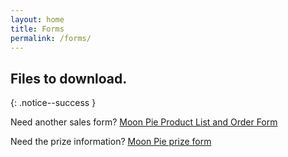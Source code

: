```yaml
---
layout: home
title: Forms
permalink: /forms/
---
```


## Files to download.

{: .notice--success }

Need another sales form?
[Moon Pie Product List and Order Form](/files/2022_MoonPie_Scout_Order_Form.pdf)

Need the prize information?
[Moon Pie prize form](/files/2022_MoonPie_Prize_Sheet.pdf)

